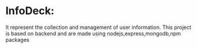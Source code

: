 # InfoDeck:
It represent the collection and management of user information.
This project is based on backend and are made using nodejs,express,mongodb,npm packages
